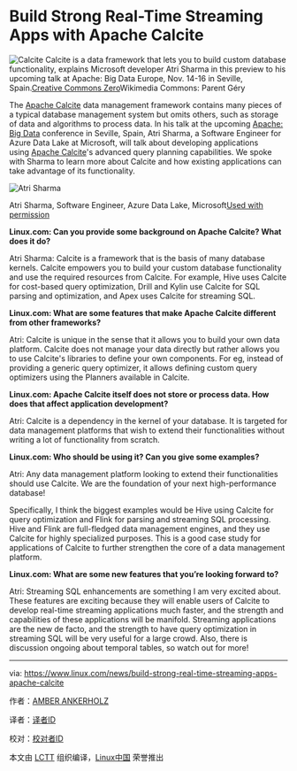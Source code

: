 # Build Strong Real-Time Streaming Apps with Apache Calcite


 ![Calcite](https://www.linux.com/sites/lcom/files/styles/rendered_file/public/calcite.jpg?itok=CUZmjPjy "Calcite ") 
Calcite is a data framework that lets you to build custom database functionality, explains Microsoft developer Atri Sharma in this preview to his upcoming talk at Apache: Big Data Europe, Nov. 14-16 in Seville, Spain.[Creative Commons Zero][2]Wikimedia Commons: Parent Géry

The [Apache Calcite][7] data management framework contains many pieces of a typical database management system but omits others, such as storage of data and algorithms to process data. In his talk at the upcoming [Apache: Big Data][6] conference in Seville, Spain, Atri Sharma, a Software Engineer for Azure Data Lake at Microsoft, will talk about developing applications using [Apache Calcite][5]'s advanced query planning capabilities. We spoke with Sharma to learn more about Calcite and how existing applications can take advantage of its functionality.

 ![Atri Sharma](https://www.linux.com/sites/lcom/files/styles/floated_images/public/atri-sharma.jpg?itok=77cvZWfw "Atri Sharma") 

Atri Sharma, Software Engineer, Azure Data Lake, Microsoft[Used with permission][1]

**Linux.com: Can you provide some background on Apache Calcite? What does it do?**

Atri Sharma: Calcite is a framework that is the basis of many database kernels. Calcite empowers you to build your custom database functionality and use the required resources from Calcite. For example, Hive uses Calcite for cost-based query optimization, Drill and Kylin use Calcite for SQL parsing and optimization, and Apex uses Calcite for streaming SQL.

**Linux.com: What are some features that make Apache Calcite different from other frameworks?**

Atri: Calcite is unique in the sense that it allows you to build your own data platform. Calcite does not manage your data directly but rather allows you to use Calcite's libraries to define your own components. For eg, instead of providing a generic query optimizer, it allows defining custom query optimizers using the Planners available in Calcite.

**Linux.com: Apache Calcite itself does not store or process data. How does that affect application development?**

Atri: Calcite is a dependency in the kernel of your database. It is targeted for data management platforms that wish to extend their functionalities without writing a lot of functionality from scratch.

**Linux.com: Who should be using it? Can you give some examples?**

Atri: Any data management platform looking to extend their functionalities should use Calcite. We are the foundation of your next high-performance database!

Specifically, I think the biggest examples would be Hive using Calcite for query optimization and Flink for parsing and streaming SQL processing. Hive and Flink are full-fledged data management engines, and they use Calcite for highly specialized purposes. This is a good case study for applications of Calcite to further strengthen the core of a data management platform.

**Linux.com: What are some new features that you’re looking forward to?**

Atri: Streaming SQL enhancements are something I am very excited about. These features are exciting because they will enable users of Calcite to develop real-time streaming applications much faster, and the strength and capabilities of these applications will be manifold. Streaming applications are the new de facto, and the strength to have query optimization in streaming SQL will be very useful for a large crowd. Also, there is discussion ongoing about temporal tables, so watch out for more!

--------------------------------------------------------------------------------

via: https://www.linux.com/news/build-strong-real-time-streaming-apps-apache-calcite

作者：[AMBER ANKERHOLZ][a]

译者：[译者ID](https://github.com/译者ID)

校对：[校对者ID](https://github.com/校对者ID)

本文由 [LCTT](https://github.com/LCTT/TranslateProject) 组织编译，[Linux中国](https://linux.cn/) 荣誉推出

[a]:https://www.linux.com/users/aankerholz
[1]:https://www.linux.com/licenses/category/used-permission
[2]:https://www.linux.com/licenses/category/creative-commons-zero
[3]:https://www.linux.com/files/images/atri-sharmajpg
[4]:https://www.linux.com/files/images/calcitejpg
[5]:https://calcite.apache.org/
[6]:http://events.linuxfoundation.org/events/apache-big-data-europe
[7]:https://calcite.apache.org/
